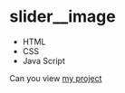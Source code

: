 # slider__image
- HTML
- CSS
- Java Script

Can you view [my project](https://panchenkonaz.github.io/slider__image/)

